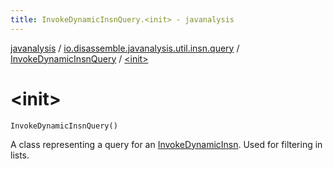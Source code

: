 ```yaml
---
title: InvokeDynamicInsnQuery.<init> - javanalysis
---
```


[javanalysis](../../index.html) / [io.disassemble.javanalysis.util.insn.query](../index.html) / [InvokeDynamicInsnQuery](index.html) / [&lt;init&gt;](./-init-.html)

# &lt;init&gt;

`InvokeDynamicInsnQuery()`

A class representing a query for an [InvokeDynamicInsn](../../io.disassemble.javanalysis.insn/-invoke-dynamic-insn/index.html).
Used for filtering in lists.

